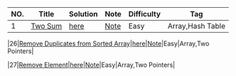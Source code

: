 |NO.|Title|Solution|Note|Difficulty|Tag|
|---|-----|--------|----|----------|---|
|1|[Two Sum](https://leetcode.com/problems/two-sum)|[here](problem/src/main/java/two_sum/TwoSum.java)|[Note](problem/src/main/java/two_sum/TwoSum.md)|Easy|Array,Hash Table|

|26|[Remove Duplicates from Sorted Array](https://leetcode.com/problems/remove-duplicates-from-sorted-array/)|[here](problem/src/main/java/remove_duplicates_from_sorted_array/RemoveDuplicatesFromSortedArray.java)|[Note](problem/src/main/java/remove_duplicates_from_sorted_array/RemoveDuplicatesFromSortedArray.md)|Easy|Array,Two Pointers|

|27|[Remove Element](https://leetcode.com/problems/remove-element/)|[here](problem/src/main/java/remove_element/RemoveElement.java)|[Note](problem/src/main/java/remove_element/RemoveElement.md)|Easy|Array,Two Pointers|